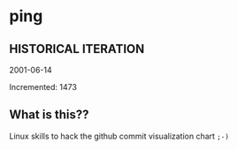 # ping

## HISTORICAL ITERATION
2001-06-14

Incremented: 1473

## What is this?? 
Linux skills to hack the github commit visualization chart `;-)`
